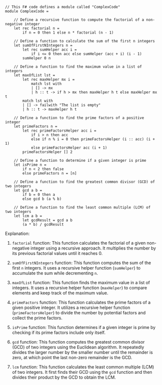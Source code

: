 ```f#
// This F# code defines a module called "ComplexCode"
module ComplexCode =

    // Define a recursive function to compute the factorial of a non-negative integer
    let rec factorial n =
        if n = 0 then 1 else n * factorial (n - 1)

    // Define a function to calculate the sum of the first n integers
    let sumOfFirstNIntegers n =
        let rec sumHelper acc i =
            if i <= 0 then acc else sumHelper (acc + i) (i - 1)
        sumHelper 0 n

    // Define a function to find the maximum value in a list of integers
    let maxOfList lst =
        let rec maxHelper mx i =
            match lst with
            | [] -> mx
            | h :: t -> if h > mx then maxHelper h t else maxHelper mx t
        match lst with
        | [] -> failwith "The list is empty"
        | h :: t -> maxHelper h t

    // Define a function to find the prime factors of a positive integer
    let primeFactors n =
        let rec primeFactorsHelper acc i =
            if i > n then acc
            else if n % i = 0 then primeFactorsHelper (i :: acc) (i + 1)
            else primeFactorsHelper acc (i + 1)
        primeFactorsHelper [] 2

    // Define a function to determine if a given integer is prime
    let isPrime n =
        if n < 2 then false
        else primeFactors n = [n]

    // Define a function to find the greatest common divisor (GCD) of two integers
    let gcd a b =
        if b = 0 then a
        else gcd b (a % b)

    // Define a function to find the least common multiple (LCM) of two integers
    let lcm a b =
        let gcdResult = gcd a b
        (a * b) / gcdResult
```

Explanation:

1. `factorial` function: This function calculates the factorial of a given non-negative integer using a recursive approach. It multiplies the number by its previous factorial values until it reaches 0.

2. `sumOfFirstNIntegers` function: This function computes the sum of the first `n` integers. It uses a recursive helper function (`sumHelper`) to accumulate the sum while decrementing `n`.

3. `maxOfList` function: This function finds the maximum value in a list of integers. It uses a recursive helper function (`maxHelper`) to compare elements and keep track of the maximum value.

4. `primeFactors` function: This function calculates the prime factors of a given positive integer. It utilizes a recursive helper function (`primeFactorsHelper`) to divide the number by potential factors and collect the prime factors.

5. `isPrime` function: This function determines if a given integer is prime by checking if its prime factors include only itself.

6. `gcd` function: This function computes the greatest common divisor (GCD) of two integers using the Euclidean algorithm. It repeatedly divides the larger number by the smaller number until the remainder is zero, at which point the last non-zero remainder is the GCD.

7. `lcm` function: This function calculates the least common multiple (LCM) of two integers. It first finds their GCD using the `gcd` function and then divides their product by the GCD to obtain the LCM.
